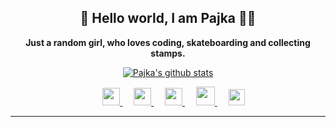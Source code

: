 <h2 align="center">👋 Hello world, I am Pajka 👩‍💻</h2>

<p align="center">
  <strong>Just a random girl, who loves coding, skateboarding and collecting stamps.</strong>
</p>

<p align="center">
  <a href="https://github.com/pajka-js" class="rich-diff-level-one">
    <img src="https://github-readme-stats.vercel.app/api?username=pajka-js&title_color=333&text_color=777&hide=stars&show_icons=true" alt="Pajka's github stats" >
  </a>
</p>
<p align="center">
  &emsp;
  <a href="mailto: k.steflovic@gmail.com">
    <img src="https://img.icons8.com/material/24/000000/email--v1.png" width="28px"/>
  </a>
  &emsp;
  <a href="https://twitter.com/st3fina">
    <img src="https://img.icons8.com/material/24/000000/twitter-squared.png" width="28px"/>
  </a>
  &emsp;
  <a href= "https://instagram.com/st3fina">
    <img src="https://img.icons8.com/ios-glyphs/256/000000/instagram-new.svg" width="28px"/>
  </a>
  &emsp;
  <a href="https://www.buymeacoffee.com/pajka">
  <img src="https://img.icons8.com/material/24/000000/kawaii-coffee.png" width="30px"/>
  </a> 
  &emsp;
  <a href="https://www.linkedin.com/in/krist%C3%ADna-%C5%A1teflovi%C4%8Dov%C3%A1-483b75153">
    <img src="https://img.icons8.com/ios-filled/256/000000/linkedin.svg" width="26px"/>
  </a>
  <br />
  
</p>

---

<!--
**pajka-js/pajka-js** is a ✨ _special_ ✨ repository because its `README.md` (this file) appears on her GitHub profile.
-->
